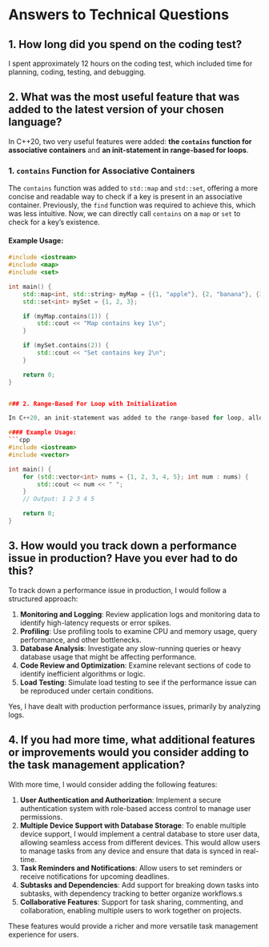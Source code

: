 # Answers to Technical Questions

## 1. How long did you spend on the coding test?

I spent approximately 12 hours on the coding test, which included time for planning, coding, testing, and debugging.

## 2. What was the most useful feature that was added to the latest version of your chosen language?

In C++20, two very useful features were added: **the `contains` function for associative containers** and **an init-statement in range-based for loops**.

### 1. `contains` Function for Associative Containers

The `contains` function was added to `std::map` and `std::set`, offering a more concise and readable way to check if a key is present in an associative container. Previously, the `find` function was required to achieve this, which was less intuitive. Now, we can directly call `contains` on a `map` or `set` to check for a key’s existence.

#### Example Usage:

````cpp
#include <iostream>
#include <map>
#include <set>

int main() {
    std::map<int, std::string> myMap = {{1, "apple"}, {2, "banana"}, {3, "cherry"}};
    std::set<int> mySet = {1, 2, 3};

    if (myMap.contains(1)) {
        std::cout << "Map contains key 1\n";
    }

    if (mySet.contains(2)) {
        std::cout << "Set contains key 2\n";
    }

    return 0;
}


### 2. Range-Based For Loop with Initialization

In C++20, an init-statement was added to the range-based for loop, allowing initialization of variables within the loop scope. This provides a streamlined way to initialize containers or variables needed within the loop itself, reducing the need for additional setup code.

#### Example Usage:
```cpp
#include <iostream>
#include <vector>

int main() {
    for (std::vector<int> nums = {1, 2, 3, 4, 5}; int num : nums) {
        std::cout << num << " ";
    }
    // Output: 1 2 3 4 5

    return 0;
}
````

## 3. How would you track down a performance issue in production? Have you ever had to do this?

To track down a performance issue in production, I would follow a structured approach:

1. **Monitoring and Logging**: Review application logs and monitoring data to identify high-latency requests or error spikes.
2. **Profiling**: Use profiling tools to examine CPU and memory usage, query performance, and other bottlenecks.
3. **Database Analysis**: Investigate any slow-running queries or heavy database usage that might be affecting performance.
4. **Code Review and Optimization**: Examine relevant sections of code to identify inefficient algorithms or logic.
5. **Load Testing**: Simulate load testing to see if the performance issue can be reproduced under certain conditions.

Yes, I have dealt with production performance issues, primarily by analyzing logs.

## 4. If you had more time, what additional features or improvements would you consider adding to the task management application?

With more time, I would consider adding the following features:

1. **User Authentication and Authorization**: Implement a secure authentication system with role-based access control to manage user permissions.
2. **Multiple Device Support with Database Storage**: To enable multiple device support, I would implement a central database to store user data, allowing seamless access from different devices. This would allow users to manage tasks from any device and ensure that data is synced in real-time.
3. **Task Reminders and Notifications**: Allow users to set reminders or receive notifications for upcoming deadlines.
4. **Subtasks and Dependencies**: Add support for breaking down tasks into subtasks, with dependency tracking to better organize workflows.s
5. **Collaborative Features**: Support for task sharing, commenting, and collaboration, enabling multiple users to work together on projects.

These features would provide a richer and more versatile task management experience for users.
